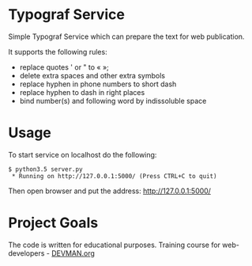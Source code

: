 # Typograf Service

Simple Typograf Service which can prepare the text for web publication.

It supports the following rules:
* replace quotes ' or " to « »;
* delete extra spaces and other extra symbols
* replace hyphen in phone numbers to short dash
* replace hyphen to dash in right places
* bind number(s) and following word by indissoluble space

# Usage

To start service on localhost do the following:

```
$ python3.5 server.py
 * Running on http://127.0.0.1:5000/ (Press CTRL+C to quit)
```
Then open browser and put the address: http://127.0.0.1:5000/

# Project Goals

The code is written for educational purposes. Training course for web-developers - [DEVMAN.org](https://devman.org)
